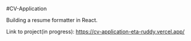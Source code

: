 #CV-Application

Building a resume formatter in React.

Link to project(in progress):
https://cv-application-eta-ruddy.vercel.app/